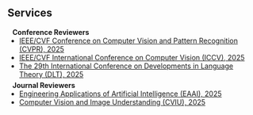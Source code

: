 ## Services

<h4 style="margin:0 10px 0;">Conference Reviewers</h4>

<ul style="margin:0 0 5px;">
  <li><a href="https://cvpr.thecvf.com/"><autocolor>IEEE/CVF Conference on Computer Vision and Pattern Recognition (CVPR), 2025</autocolor></a></li>
  <li><a href="https://iccv.thecvf.com/"><autocolor>IEEE/CVF International Conference on Computer Vision (ICCV), 2025</autocolor></a></li>
  <li><a href="https://cida.uos.ac.kr/dlt2025/"><autocolor>The 29th International Conference on Developments in Language Theory (DLT), 2025</autocolor></a></li>
</ul>

<h4 style="margin:0 10px 0;">Journal Reviewers</h4>

<ul style="margin:0 0 20px;">
  <li><a href="https://www.sciencedirect.com/journal/engineering-applications-of-artificial-intelligence/"><autocolor>Engineering Applications of Artificial Intelligence (EAAI), 2025</autocolor></a></li>
  <li><a href="https://www.sciencedirect.com/journal/computer-vision-and-image-understanding/"><autocolor>Computer Vision and Image Understanding (CVIU), 2025</autocolor></a></li>
</ul>
